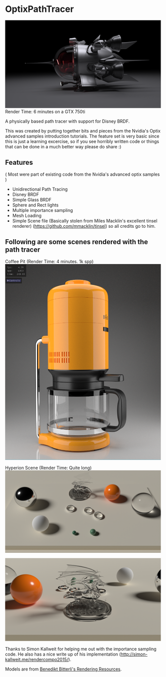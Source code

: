 
OptixPathTracer
==========

![Spaceship](./spaceship.png)
Render Time: 6 minutes on a GTX 750ti

A physically based path tracer with support for Disney BRDF.

This was created by putting together bits and pieces from the Nvidia's Optix advanced samples introduction tutorials.
The feature set is very basic since this is just a learning excercise, so if you see horribly written code or things that
can be done in a much better way please do share :)

Features
--------
( Most were part of existing code from the Nvidia's advanced optix samples )  
- Unidirectional Path Tracing  
- Disney BRDF  
- Simple Glass BRDF  
- Sphere and Rect lights  
- Multiple importance sampling  
- Mesh Loading
- Simple Scene file (Basically stolen from Miles Macklin's excellent tinsel renderer) (https://github.com/mmacklin/tinsel) so all credits go to him.

Following are some scenes rendered with the path tracer
--------
Coffee Pit (Render Time: 4 minutes. 1k spp)
![Coffee Pot](./coffee_pot.png)

Hyperion Scene (Render Time: Quite long)
![Hyperion Scene](./hyperion.png)

![Dragon closeup](./dragon.png)

Thanks to Simon Kallweit for helping me out with the importance sampling code. He also has a nice write up of his implementation
(http://simon-kallweit.me/rendercompo2015/).

Models are from [Benedikt Bitterli's Rendering Resources](https://benedikt-bitterli.me/resources).

